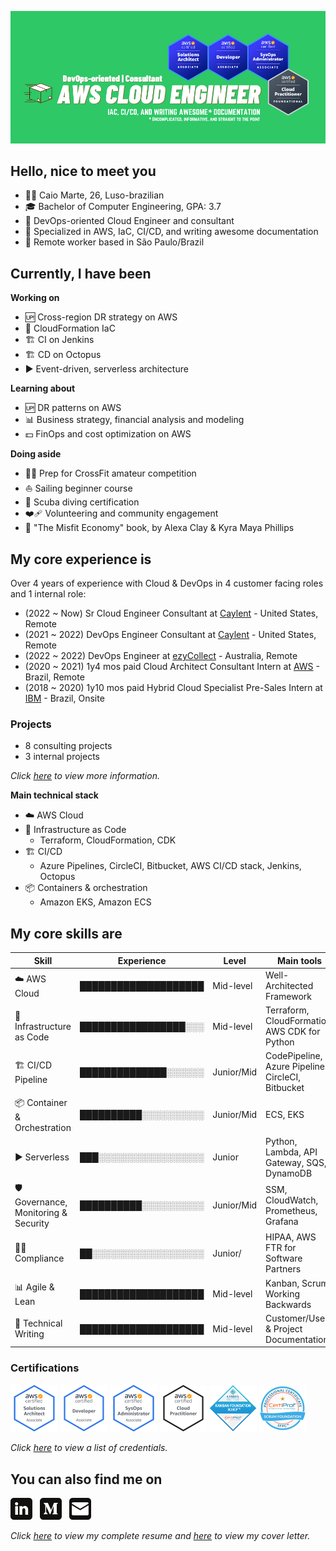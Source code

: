 ![Banner](./assets/banner.png)

## Hello, nice to meet you
- :raising_hand_man: Caio Marte, 26, Luso-brazilian
- :mortar_board: Bachelor of Computer Engineering, GPA: 3.7
- :briefcase: DevOps-oriented Cloud Engineer and consultant
- :toolbox: Specialized in AWS, IaC, CI/CD, and writing awesome documentation
- :pushpin: Remote worker based in São Paulo/Brazil

## Currently, I have been
**Working on**
- :up: Cross-region DR strategy on AWS
- :bricks: CloudFormation IaC
- :building_construction: CI on Jenkins
- :building_construction: CD on Octopus
- :arrow_forward: Event-driven, serverless architecture

**Learning about**
- :up: DR patterns on AWS
- :bar_chart: Business strategy, financial analysis and modeling
- :dollar: FinOps and cost optimization on AWS

**Doing aside**
- :weight_lifting_man: Prep for CrossFit amateur competition
- :sailboat: Sailing beginner course
- :diving_mask: Scuba diving certification
- :mending_heart: Volunteering and community engagement
- :open_book: "The Misfit Economy" book, by Alexa Clay & Kyra Maya Phillips

## My core experience is
Over 4 years of experience with Cloud & DevOps in 4 customer facing roles and 1 internal role:
- (2022 ~ Now) Sr Cloud Engineer Consultant at [Caylent](https://caylent.com/) - United States, Remote
- (2021 ~ 2022) DevOps Engineer Consultant at [Caylent](https://caylent.com/) - United States, Remote
- (2022 ~ 2022) DevOps Engineer at [ezyCollect](https://www.ezycollect.com.au/) - Australia, Remote
- (2020 ~ 2021) 1y4 mos paid Cloud Architect Consultant Intern at [AWS](https://aws.amazon.com/professional-services/) - Brazil, Remote
- (2018 ~ 2020) 1y10 mos paid Hybrid Cloud Specialist Pre-Sales Intern at [IBM](https://www.ibm.com/cloud/hybrid) - Brazil, Onsite

### Projects
- 8 consulting projects
- 3 internal projects

*Click <a href="https://www.linkedin.com/in/caiomarte/details/projects/" target="_blank">here</a> to view more information.*

**Main technical stack**
- :cloud: AWS Cloud
- :bricks: Infrastructure as Code
  - Terraform, CloudFormation, CDK
- :building_construction: CI/CD
  - Azure Pipelines, CircleCI, Bitbucket, AWS CI/CD stack, Jenkins, Octopus
- :package: Containers & orchestration 
  - Amazon EKS, Amazon ECS

## My core skills are
| Skill                                      | Experience           | Level      | Main tools                                         |
| ------------------------------------------ | -------------------- | ---------- | -------------------------------------------------- |
| :cloud: AWS Cloud                          | ████████████████████ | Mid-level  | Well-Architected Framework                         |
| :bricks: Infrastructure as Code            | █████████████████░░░ | Mid-level  | Terraform, CloudFormation, AWS CDK for Python      |
| :building_construction: CI/CD Pipeline     | ██████████████░░░░░░ | Junior/Mid | CodePipeline, Azure Pipelines, CircleCI, Bitbucket |
| :package: Container & Orchestration        | ██████████░░░░░░░░░░ | Junior/Mid | ECS, EKS                                           |
| :arrow_forward: Serverless                 | ███░░░░░░░░░░░░░░░░░ | Junior     | Python, Lambda, API Gateway, SQS, DynamoDB         |
| :shield: Governance, Monitoring & Security | ██████████░░░░░░░░░░ | Junior/Mid | SSM, CloudWatch, Prometheus, Grafana               |
| :male_detective: Compliance                | ██░░░░░░░░░░░░░░░░░░ | Junior/    | HIPAA, AWS FTR for Software Partners               |
| :bar_chart: Agile & Lean                   | ████████████████████ | Mid-level  | Kanban, Scrum, Working Backwards                   |
| :memo: Technical Writing                   | ████████████████████ | Mid-level  | Customer/User & Project Documentation              |

### Certifications
<a href="https://www.credly.com/badges/89a2dcd9-9996-4f88-af1b-b85a7794b2dd/public_url" target="_blank"><img src="./assets/certs/aws-certified-solutions-architect-associate.png" width="15%"/></a>
<a href="https://www.credly.com/badges/6e5852d1-e907-47c1-b8cf-33a04a72002a/public_url" target="_blank"><img src="./assets/certs/aws-certified-developer-associate.png" width="15%"/></a>
<a href="https://www.credly.com/badges/e0a706f3-a368-493c-ada1-a3b089e07cab/public_url" target="_blank"><img src="./assets/certs/aws-certified-sysops-administrator-associate.png" width="15%"/></a>
<a href="https://www.credly.com/badges/fc044a9a-b781-4d84-a526-89f20a9373de/public_url" target="_blank"><img src="./assets/certs/aws-certified-cloud-practitioner.png" width="15%"/></a>
<a href="https://www.credly.com/badges/c6163fb3-359f-4e22-aaad-428323e06e96/public_url" target="_blank"><img src="./assets/certs/kanban-foundation-kikf.png" width="15%"/></a>
<a href="https://www.credly.com/badges/95ff1e53-709e-4d26-925c-75f96de33465/public_url" target="_blank"><img src="./assets/certs/scrum-foundation-professional-certificate-sfpc.1.png" width="15%"/></a>

*Click <a href="https://www.credly.com/users/caiomarte/badges" target="_blank">here</a> to view a list of credentials.*

## You can also find me on
<a href="https://www.linkedin.com/in/caiomarte/" target="_blank"><img src="./assets/icons/in.png" target="_blank" style="width: 7%;"></a>&nbsp;&nbsp;
<a href="https://medium.com/@caiomarte" target="_blank"><img src="./assets/icons/md.png" target="_blank" style="width: 7%;"></a>&nbsp;&nbsp;
<a href="mailto:caiomarte@icloud.com" target="_blank"><img src="./assets/icons/gm.png" target="_blank" style="width: 7%;"></a>

*Click <a href="./assets/Resume_EN_v14Sep2022_Cloud_Engineer_Remote.pdf" target="_blank">here</a> to view my complete resume and <a href="./assets/Cover_Letter_EN_v14Sep2022_Cloud_Engineer_Remote.pdf" target="_blank">here</a> to view my cover letter.*
